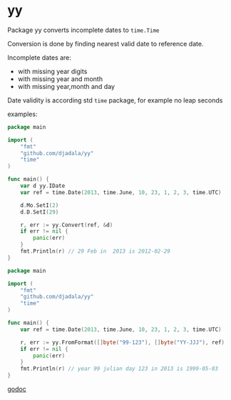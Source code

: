 # yy


Package yy converts incomplete dates to `time.Time`

Conversion is done by finding nearest valid date to reference date.

Incomplete dates are:
* with missing year digits
* with missing year and month
* with missing year,month and day

Date validity is according std `time` package, for example no leap seconds


examples:

```go
package main

import (
	"fmt"
	"github.com/djadala/yy"
	"time"
)

func main() {
	var d yy.IDate
	var ref = time.Date(2013, time.June, 10, 23, 1, 2, 3, time.UTC)

	d.Mo.SetI(2)
	d.D.SetI(29)

	r, err := yy.Convert(ref, &d)
	if err != nil {
		panic(err)
	}
	fmt.Println(r) // 29 Feb in  2013 is 2012-02-29
}

```



```go
package main

import (
	"fmt"
	"github.com/djadala/yy"
	"time"
)

func main() {
	var ref = time.Date(2013, time.June, 10, 23, 1, 2, 3, time.UTC)

	r, err := yy.FromFormat([]byte("99-123"), []byte("YY-JJJ"), ref)
	if err != nil {
		panic(err)
	}
	fmt.Println(r) // year 99 julian day 123 in 2013 is 1999-05-03
}
```

[godoc](http://godoc.org/github.com/djadala/yy)
